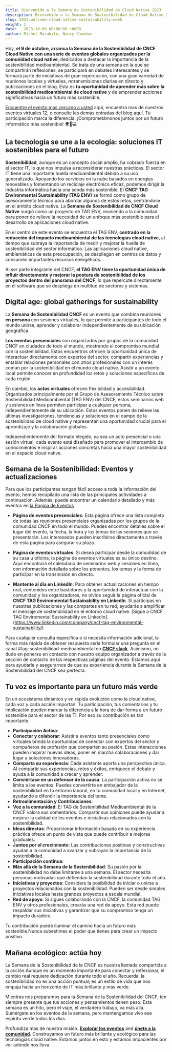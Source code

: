 ```yaml
---
title: Bienvenido a la Semana de Sostenibilidad de Cloud Native 2023
description: Bienvenido a la Semana de Sostenibilidad de Cloud Native 2023
slug: 2023-welcome-cloud-native-sustainability-week
weight: 1
date:   2023-10-09 00:00:00 +0000
author: Michel Murabito, Nancy Chauhan
---
```


Hoy, **el 9 de octubre, arranca la Semana de la Sostenibilidad de CNCF Cloud Native con una serie de eventos globales organizados por la comunidad cloud native**, dedicados a destacar la importancia de la sostenibilidad medioambiental. Se trata de una semana en la que se compartirán reflexiones, se participará en debates interesantes y se formará parte de iniciativas de gran repercusión, con una gran variedad de reuniones locales y virtuales, retransmisiones diarias en directo y publicaciones en el blog. Esta es **tu oportunidad de aprender más sobre la sostenibilidad medioambiental de cloud native** y de emprender acciones significativas hacia un futuro más sostenible.

[Encuentre el evento mas cercano a usted](https://tag-env-sustainability.cncf.io/cloud-native-sustainability-week/#local-meetups) aquí, encuentra mas de nuestros eventos virtuales [1](https://tag-env-sustainability.cncf.io/cloud-native-sustainability-week/#virtual-mini-conference-on-oct12)[2](https://tag-env-sustainability.cncf.io/cloud-native-sustainability-week/#livestreams-on-youtube-by-kubesimplifyhttpswwwyoutubecomkubesimplify-with-host-saiyam-civo-and-divya-suse), o consulte las demás entradas del blog aquí. Tu participación marca la diferencia. ¡Comprometámonos juntos por un futuro informático más sostenible! 🌍🌱💻  

## La tecnología se une a la ecología: soluciones IT sostenibles para el futuro

**Sostenibilidad**, aunque es un concepto social amplio, ha cobrado fuerza en el sector IT, lo que nos impulsa a reconsiderar nuestras prácticas. El sector IT tiene una importante huella medioambiental debido a su uso generalizado. Apoyando los servicios en la nube basados en energías renovables y fomentando un reciclaje electrónico eficaz, podemos dirigir la industria informática hacia una senda más sostenible. El **CNCF TAG Environmental Sustainability (TAG ENV)** se formó como grupo de asesoramiento técnico para abordar algunos de estos retos, centrándose en el ámbito cloud native. La **Semana de Sostenibilidad de CNCF Cloud Native** surgió como un proyecto de TAG ENV, reuniendo a la comunidad para poner de relieve la necesidad de un enfoque más sostenible para el desarrollo de aplicaciones cloud native.

En el centro de este evento se encuentra el TAG ENV, **centrado en la reducción del impacto medioambiental de las tecnologías cloud native**, al tiempo que subraya la importancia de medir y mejorar la huella de sostenibilidad del sector informático. Las aplicaciones cloud native, emblemáticas de esta preocupación, se despliegan en centros de datos y consumen importantes recursos energéticos.

Al ser parte integrante del CNCF, **el TAG ENV tiene la oportunidad única de influir directamente y mejorar la postura de sostenibilidad de los proyectos dentro del panorama del CNCF**, lo que repercute directamente en el software que se despliega en multitud de sectores y sistemas.

## Digital age: global gatherings for sustainability

La **Semana de Sostenibilidad CNCF** es un evento que combina reuniones **en persona** con sesiones virtuales, lo que permite a participantes de todo el mundo unirse, aprender y colaborar independientemente de su ubicación geográfica.

**Los eventos presenciales** son organizados por grupos de la comunidad CNCF en ciudades de todo el mundo, mostrando el compromiso mundial con la sostenibilidad. Estos encuentros ofrecen la oportunidad única de interactuar directamente con expertos del sector, compartir experiencias y entablar relaciones personales con otros profesionales con un interés común por la sostenibilidad en el mundo cloud native. Asistir a un evento local permite conocer en profundidad los retos y soluciones específicos de cada región.

En cambio, los **actos virtuales** ofrecen flexibilidad y accesibilidad. Organizados principalmente por el Grupo de Asesoramiento Técnico sobre Sostenibilidad Medioambiental (TAG ENV) del CNCF, estos seminarios web y sesiones en línea permiten participar a cualquier persona, independientemente de su ubicación. Estos eventos ponen de relieve las últimas investigaciones, tendencias y soluciones en el campo de la sostenibilidad de cloud native y representan una oportunidad crucial para el aprendizaje y la colaboración globales.

Independientemente del formato elegido, ya sea un acto presencial o una sesión virtual, cada evento está diseñado para promover el intercambio de conocimientos e inspirar acciones concretas hacia una mayor sostenibilidad en el espacio cloud native.

## Semana de la Sostenibilidad: Eventos y actualizaciones

Para que los participantes tengan fácil acceso a toda la información del evento, hemos recopilado una lista de las principales actividades a continuación. Además, puede encontrar un calendario detallado y más eventos en [la Pagina de Eventos](https://community.cncf.io/cloud-native-sustainability/)  

* **Página de eventos presenciales**: Esta página ofrece una lista completa de todas las reuniones presenciales organizadas por los grupos de la comunidad CNCF en todo el mundo. Puedes encontrar detalles sobre el lugar del evento, la fecha, la hora y los temas de las sesiones que se presentarán. Los interesados pueden inscribirse directamente a través de esta página para asegurar su plaza.

* **Página de eventos virtuales**: Si desea participar desde la comodidad de su casa u oficina, la página de eventos virtuales es su único destino. Aquí encontrará el calendario de seminarios web y sesiones en línea, con información detallada sobre los ponentes, los temas y la forma de participar en la transmisión en directo.

* **Mantente al día en LinkedIn**: Para obtener actualizaciones en tiempo real, contenidos entre bastidores y la oportunidad de interactuar con la comunidad y los organizadores, no olvide seguir la página oficial de **CNCF TAG Environmental Sustainability en LinkedIn**. Si participas en nuestras publicaciones y las compartes en tu red, ayudarás a amplificar el mensaje de sostenibilidad en el entorno cloud native. [Sigue a CNCF TAG  Enviromental Sustainability en Linkedin].
(https://www.linkedin.com/company/cncf-tag-environmental-sustainability/)

Para cualquier consulta específica o si necesita información adicional, la forma más rápida de obtener respuesta sería formular una pregunta en el canal #tag-sostenibilidad-medioambiental en [**CNCF slack**](https://communityinviter.com/apps/cloud-native/cncf). Asimismo, no dude en ponerse en contacto con nuestro equipo organizador a través de la sección de contacto de las respectivas páginas del evento. Estamos aquí para ayudarle y asegurarnos de que su experiencia durante la Semana de la Sostenibilidad del CNCF sea perfecta.

## Tu voz es importante para un futuro más verde

En un ecosistema dinámico y en rápida evolución como la cloud native, cada voz y cada acción importan. Tu participación, tus comentarios y tu implicación pueden marcar la diferencia a la hora de dar forma a un futuro sostenible para el sector de las TI. Por eso su contribución es tan importante.

* **Participación Activa**:
* **Conectar y colaborar**: Asistir a eventos tanto presenciales como virtuales brinda la oportunidad de conectar con expertos del sector y compañeros de profesión que comparten su pasión. Estas interacciones pueden inspirar nuevas ideas, poner en marcha colaboraciones y dar lugar a soluciones innovadoras.
* **Comparta su experiencia**: Cada asistente aporta una perspectiva única. Al compartir sus experiencias, retos y éxitos, enriquece el debate y ayuda a la comunidad a crecer y aprender.
* **Conviértase en un defensor de la causa**: La participación activa no se limita a los eventos. Puedes convertirte en embajador de la sostenibilidad en tu entorno laboral, en tu comunidad local y en Internet, ayudando a difundir la importancia del tema.
* **Retroalimentación y Contribuciones**:
* **Voz a la comunidad**: El TAG de Sostenibilidad Medioambiental de la CNCF valora sus comentarios. Compartir sus opiniones puede ayudar a mejorar la calidad de los eventos e iniciativas relacionados con la sostenibilidad.
* **Ideas directas**: Proporcionar información basada en su experiencia práctica ofrece un punto de vista que puede contribuir a mejoras graduales.
* **Juntos por el crecimiento**: Las contribuciones positivas y constructivas ayudan a la comunidad a avanzar y subrayan la importancia de la sostenibilidad.
* **Participación continua**:
* **Más allá de la Semana de la Sostenibilidad**: Su pasión por la sostenibilidad no debe limitarse a una semana. El sector necesita personas motivadas que defiendan la sostenibilidad durante todo el año.
* **Iniciativas y proyectos**: Considere la posibilidad de iniciar o unirse a proyectos relacionados con la sostenibilidad. Pueden ser desde simples iniciativas locales hasta grandes proyectos a escala mundial.
* **Red de apoyo**: Si sigues colaborando con la CNCF, la comunidad TAG ENV y otros profesionales, crearás una red de apoyo. Esta red puede respaldar sus iniciativas y garantizar que su compromiso tenga un impacto duradero.

Tu contribución puede iluminar el camino hacia un futuro más sostenible.Nunca subestimes el poder que tienes para crear un impacto positivo.
  
## Mañana ecológico: actúa hoy

La Semana de la Sostenibilidad de la CNCF es nuestra llamada compartida a la acción.Aunque es un momento importante para conectar y reflexionar, el cambio real requiere dedicación durante todo el año. Recuerda, la sostenibilidad no es una acción puntual; es un estilo de vida que nos empuja hacia un horizonte de IT más brillante y más verde.

Mientras nos preparamos para la Semana de la Sostenibilidad del CNCF, ten siempre presente que tus acciones y pensamientos tienen peso. Esta semana es un hito, pero el viaje, el verdadero trabajo, va más allá. Sumérgete en los eventos de la semana, pero mantengamos vivo ese espíritu verde todos los días.

Profundiza mas de nuestra misión. [**Explorar los eventos**](https://tag-env-sustainability.cncf.io/) and [**únete a la comunidad**](https://communityinviter.com/apps/cloud-native/cncf). Construyamos un futuro más brillante y ecológico para las tecnologías cloud native. Estamos juntos en esto y estamos impacientes por ver adónde nos lleva.
